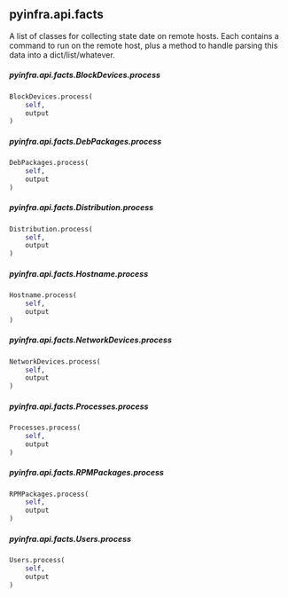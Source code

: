 ## pyinfra.api.facts

A list of classes for collecting state date on remote hosts. Each contains a
command to run on the remote host, plus a method to handle parsing this data
into a dict/list/whatever.

##### pyinfra.api.facts.BlockDevices.process

```py
BlockDevices.process(
    self,
    output
)
```


##### pyinfra.api.facts.DebPackages.process

```py
DebPackages.process(
    self,
    output
)
```


##### pyinfra.api.facts.Distribution.process

```py
Distribution.process(
    self,
    output
)
```


##### pyinfra.api.facts.Hostname.process

```py
Hostname.process(
    self,
    output
)
```


##### pyinfra.api.facts.NetworkDevices.process

```py
NetworkDevices.process(
    self,
    output
)
```


##### pyinfra.api.facts.Processes.process

```py
Processes.process(
    self,
    output
)
```


##### pyinfra.api.facts.RPMPackages.process

```py
RPMPackages.process(
    self,
    output
)
```


##### pyinfra.api.facts.Users.process

```py
Users.process(
    self,
    output
)
```
